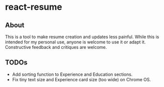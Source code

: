 # react-resume #
## About ##
This is a tool to make resume creation and updates less painful. While this is intended for my personal use, anyone is welcome to use it or adapt it. Constructive feedback and critiques are welcome.

## TODOs ##
* Add sorting function to Experience and Education sections.
* Fix tiny text size and Experience card size (too wide) on Chrome OS.
